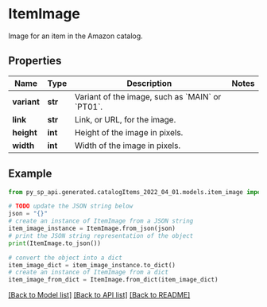 # ItemImage

Image for an item in the Amazon catalog.

## Properties

Name | Type | Description | Notes
------------ | ------------- | ------------- | -------------
**variant** | **str** | Variant of the image, such as &#x60;MAIN&#x60; or &#x60;PT01&#x60;. | 
**link** | **str** | Link, or URL, for the image. | 
**height** | **int** | Height of the image in pixels. | 
**width** | **int** | Width of the image in pixels. | 

## Example

```python
from py_sp_api.generated.catalogItems_2022_04_01.models.item_image import ItemImage

# TODO update the JSON string below
json = "{}"
# create an instance of ItemImage from a JSON string
item_image_instance = ItemImage.from_json(json)
# print the JSON string representation of the object
print(ItemImage.to_json())

# convert the object into a dict
item_image_dict = item_image_instance.to_dict()
# create an instance of ItemImage from a dict
item_image_from_dict = ItemImage.from_dict(item_image_dict)
```
[[Back to Model list]](../README.md#documentation-for-models) [[Back to API list]](../README.md#documentation-for-api-endpoints) [[Back to README]](../README.md)


